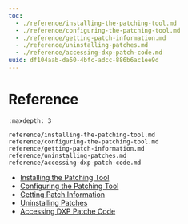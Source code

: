 ```yaml
---
toc:
  - ./reference/installing-the-patching-tool.md
  - ./reference/configuring-the-patching-tool.md
  - ./reference/getting-patch-information.md
  - ./reference/uninstalling-patches.md
  - ./reference/accessing-dxp-patch-code.md
uuid: df104aab-da60-4bfc-adcc-886b6ac1ee9d
---
```

 # Reference

```{toctree}
:maxdepth: 3

reference/installing-the-patching-tool.md
reference/configuring-the-patching-tool.md
reference/getting-patch-information.md
reference/uninstalling-patches.md
reference/accessing-dxp-patch-code.md
```

* [Installing the Patching Tool](./reference/installing-the-patching-tool.md)
* [Configuring the Patching Tool](./reference/configuring-the-patching-tool.md)
* [Getting Patch Information](./reference/getting-patch-information.md)
* [Uninstalling Patches](./reference/uninstalling-patches.md)
* [Accessing DXP Patche Code](./reference/accessing-dxp-patch-code.md)
